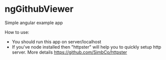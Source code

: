 # ngGithubViewer

Simple angular example app

How to use:
* You should run this app on server/localhost
* If you've node installed then "httpster" will help you to quickly setup http server. More details https://github.com/SimbCo/httpster
